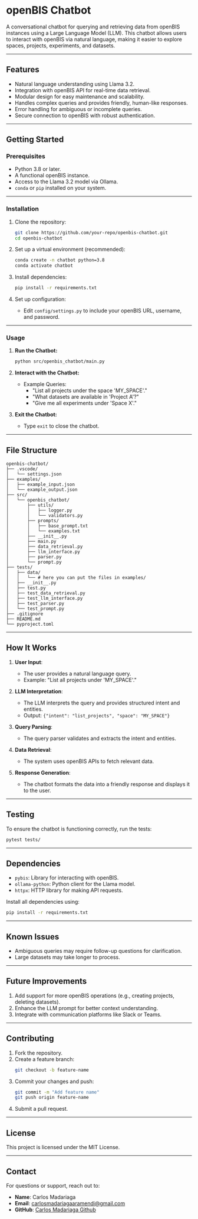 # **openBIS Chatbot**

A conversational chatbot for querying and retrieving data from openBIS instances using a Large Language Model (LLM). This chatbot allows users to interact with openBIS via natural language, making it easier to explore spaces, projects, experiments, and datasets.

---

## **Features**
- Natural language understanding using Llama 3.2.
- Integration with openBIS API for real-time data retrieval.
- Modular design for easy maintenance and scalability.
- Handles complex queries and provides friendly, human-like responses.
- Error handling for ambiguous or incomplete queries.
- Secure connection to openBIS with robust authentication.

---

## **Getting Started**

### Prerequisites
- Python 3.8 or later.
- A functional openBIS instance.
- Access to the Llama 3.2 model via Ollama.
- `conda` or `pip` installed on your system.

---

### **Installation**

1. Clone the repository:
   ```bash
   git clone https://github.com/your-repo/openbis-chatbot.git
   cd openbis-chatbot
   ```

2. Set up a virtual environment (recommended):
   ```bash
   conda create -n chatbot python=3.8
   conda activate chatbot
   ```

3. Install dependencies:
   ```bash
   pip install -r requirements.txt
   ```

4. Set up configuration:
   - Edit `config/settings.py` to include your openBIS URL, username, and password.

---

### **Usage**

1. **Run the Chatbot:**
   ```bash
   python src/openbis_chatbot/main.py
   ```

2. **Interact with the Chatbot:**
   - Example Queries:
     - "List all projects under the space 'MY_SPACE'."
     - "What datasets are available in 'Project A'?"
     - "Give me all experiments under 'Space X'."

3. **Exit the Chatbot:**
   - Type `exit` to close the chatbot.

---

## **File Structure**
```
openbis-chatbot/
├── .vscode/
│   └── settings.json
├── examples/
│   ├── example_input.json
│   └── example_output.json
├── src/
│   └── openbis_chatbot/
│       ├── utils/
│       │   ├── logger.py
│       │   └── validators.py
│       ├── prompts/
│       │   ├── base_prompt.txt
│       │   └── examples.txt
│       ├── __init__.py
│       ├── main.py
│       ├── data_retrieval.py
│       ├── llm_interface.py
│       ├── parser.py
│       └── prompt.py
├── tests/
│   ├── data/
│   │   └── # here you can put the files in examples/
│   ├── __init__.py
│   ├── test.py
│   ├── test_data_retrieval.py
│   ├── test_llm_interface.py
│   ├── test_parser.py
│   └── test_prompt.py
├── .gitignore
├── README.md
└── pyproject.toml
```

---

## **How It Works**

1. **User Input**:
   - The user provides a natural language query.
   - Example: "List all projects under 'MY_SPACE'."

2. **LLM Interpretation**:
   - The LLM interprets the query and provides structured intent and entities.
   - Output: `{"intent": "list_projects", "space": "MY_SPACE"}`

3. **Query Parsing**:
   - The query parser validates and extracts the intent and entities.

4. **Data Retrieval**:
   - The system uses openBIS APIs to fetch relevant data.

5. **Response Generation**:
   - The chatbot formats the data into a friendly response and displays it to the user.

---

## **Testing**

To ensure the chatbot is functioning correctly, run the tests:

```bash
pytest tests/
```

---

## **Dependencies**

- `pybis`: Library for interacting with openBIS.
- `ollama-python`: Python client for the Llama model.
- `httpx`: HTTP library for making API requests.

Install all dependencies using:
```bash
pip install -r requirements.txt
```

---

## **Known Issues**

- Ambiguous queries may require follow-up questions for clarification.
- Large datasets may take longer to process.

---

## **Future Improvements**

1. Add support for more openBIS operations (e.g., creating projects, deleting datasets).
2. Enhance the LLM prompt for better context understanding.
3. Integrate with communication platforms like Slack or Teams.

---

## **Contributing**

1. Fork the repository.
2. Create a feature branch:
   ```bash
   git checkout -b feature-name
   ```
3. Commit your changes and push:
   ```bash
   git commit -m "Add feature name"
   git push origin feature-name
   ```
4. Submit a pull request.

---

## **License**

This project is licensed under the MIT License.

---

## **Contact**

For questions or support, reach out to:
- **Name**: Carlos Madariaga
- **Email**: carlosmadariagaaramendi@gmail.com
- **GitHub**: [Carlos Madariaga Github](https://github.com/carlosmada22)
